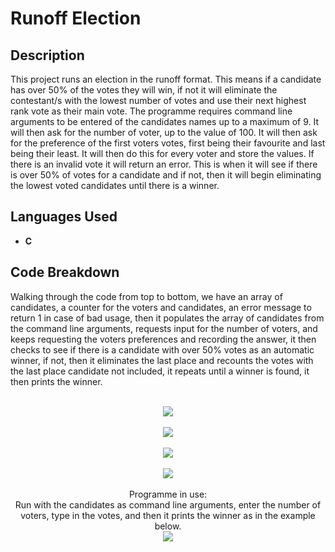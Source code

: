# <h1>Runoff Election</h1>

<h2>Description</h2>
This project runs an election in the runoff format. This means if a candidate has over 50% of the votes they will win, if not it will eliminate the contestant/s with the lowest number of votes and use their next highest rank vote as their main vote. The programme requires command line arguments to be entered of the candidates names up to a maximum of 9. It will then ask for the number of voter, up to the value of 100. It will then ask for the preference of the first voters votes, first being their favourite and last being their least. It will then do this for every voter and store the values. If there is an invalid vote it will return an error. This is when it will see if there is over 50% of votes for a candidate and if not, then it will begin eliminating the lowest voted candidates until there is a winner. 
<br />


<h2>Languages Used</h2>

- <b>C</b> 

<h2>Code Breakdown</h2>
Walking through the code from top to bottom, we have an array of candidates, a counter for the voters and candidates, an error message to return 1 in case of bad usage, then it populates the array of candidates from the command line arguments, requests input for the number of voters, and keeps requesting the voters preferences and recording the answer, it then checks to see if there is a candidate with over 50% votes as an automatic winner, if not, then it eliminates the last place and recounts the votes with the last place candidate not included, it repeats until a winner is found, it then prints the winner.
<p align="center">
 <br/>
<img src="https://i.imgur.com/Ao7ASj1.png"/>
<br />
<br />
<img src="https://i.imgur.com/gAp1fbw.png"/>
<br />
<br />
<img src="https://i.imgur.com/HQHSFvf.png"/>
<br />
<br />
<img src="https://i.imgur.com/55aQ5UP.png"/>
<br />
<br />
 Programme in use:  <br/>
 Run with the candidates as command line arguments, enter the number of voters, type in the votes, and then it prints the winner as in the example below.<br/>
<img src="https://i.imgur.com/umA1V93.png"/>
</p>

<!--
 ```diff
- text in red
+ text in green
! text in orange
# text in gray
@@ text in purple (and bold)@@
```
--!>
